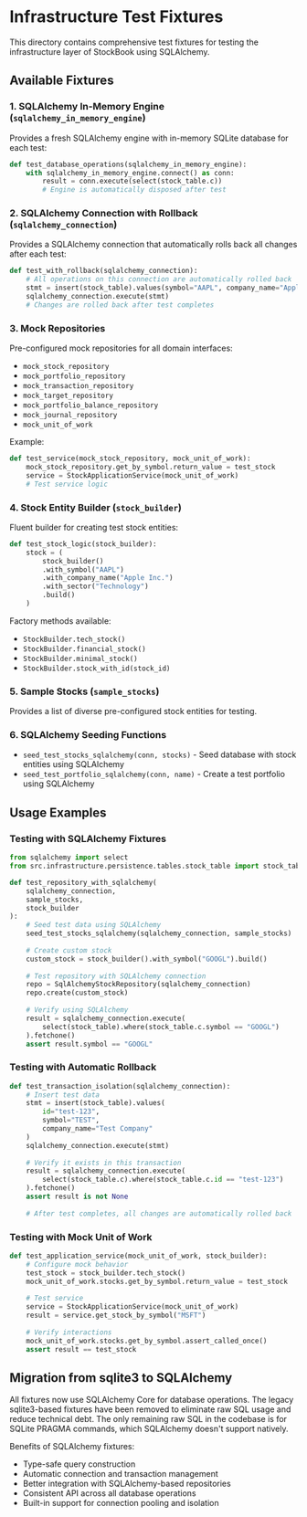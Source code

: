 # Infrastructure Test Fixtures

This directory contains comprehensive test fixtures for testing the infrastructure layer of StockBook using SQLAlchemy.

## Available Fixtures

### 1. SQLAlchemy In-Memory Engine (`sqlalchemy_in_memory_engine`)
Provides a fresh SQLAlchemy engine with in-memory SQLite database for each test:
```python
def test_database_operations(sqlalchemy_in_memory_engine):
    with sqlalchemy_in_memory_engine.connect() as conn:
        result = conn.execute(select(stock_table.c))
        # Engine is automatically disposed after test
```

### 2. SQLAlchemy Connection with Rollback (`sqlalchemy_connection`)
Provides a SQLAlchemy connection that automatically rolls back all changes after each test:
```python
def test_with_rollback(sqlalchemy_connection):
    # All operations on this connection are automatically rolled back
    stmt = insert(stock_table).values(symbol="AAPL", company_name="Apple Inc.")
    sqlalchemy_connection.execute(stmt)
    # Changes are rolled back after test completes
```

### 3. Mock Repositories
Pre-configured mock repositories for all domain interfaces:
- `mock_stock_repository`
- `mock_portfolio_repository`
- `mock_transaction_repository`
- `mock_target_repository`
- `mock_portfolio_balance_repository`
- `mock_journal_repository`
- `mock_unit_of_work`

Example:
```python
def test_service(mock_stock_repository, mock_unit_of_work):
    mock_stock_repository.get_by_symbol.return_value = test_stock
    service = StockApplicationService(mock_unit_of_work)
    # Test service logic
```

### 4. Stock Entity Builder (`stock_builder`)
Fluent builder for creating test stock entities:
```python
def test_stock_logic(stock_builder):
    stock = (
        stock_builder()
        .with_symbol("AAPL")
        .with_company_name("Apple Inc.")
        .with_sector("Technology")
        .build()
    )
```

Factory methods available:
- `StockBuilder.tech_stock()`
- `StockBuilder.financial_stock()`
- `StockBuilder.minimal_stock()`
- `StockBuilder.stock_with_id(stock_id)`

### 5. Sample Stocks (`sample_stocks`)
Provides a list of diverse pre-configured stock entities for testing.

### 6. SQLAlchemy Seeding Functions
- `seed_test_stocks_sqlalchemy(conn, stocks)` - Seed database with stock entities using SQLAlchemy
- `seed_test_portfolio_sqlalchemy(conn, name)` - Create a test portfolio using SQLAlchemy

## Usage Examples

### Testing with SQLAlchemy Fixtures

```python
from sqlalchemy import select
from src.infrastructure.persistence.tables.stock_table import stock_table

def test_repository_with_sqlalchemy(
    sqlalchemy_connection,
    sample_stocks,
    stock_builder
):
    # Seed test data using SQLAlchemy
    seed_test_stocks_sqlalchemy(sqlalchemy_connection, sample_stocks)
    
    # Create custom stock
    custom_stock = stock_builder().with_symbol("GOOGL").build()
    
    # Test repository with SQLAlchemy connection
    repo = SqlAlchemyStockRepository(sqlalchemy_connection)
    repo.create(custom_stock)
    
    # Verify using SQLAlchemy
    result = sqlalchemy_connection.execute(
        select(stock_table).where(stock_table.c.symbol == "GOOGL")
    ).fetchone()
    assert result.symbol == "GOOGL"
```

### Testing with Automatic Rollback

```python
def test_transaction_isolation(sqlalchemy_connection):
    # Insert test data
    stmt = insert(stock_table).values(
        id="test-123",
        symbol="TEST",
        company_name="Test Company"
    )
    sqlalchemy_connection.execute(stmt)
    
    # Verify it exists in this transaction
    result = sqlalchemy_connection.execute(
        select(stock_table.c).where(stock_table.c.id == "test-123")
    ).fetchone()
    assert result is not None
    
    # After test completes, all changes are automatically rolled back
```

### Testing with Mock Unit of Work

```python
def test_application_service(mock_unit_of_work, stock_builder):
    # Configure mock behavior
    test_stock = stock_builder.tech_stock()
    mock_unit_of_work.stocks.get_by_symbol.return_value = test_stock
    
    # Test service
    service = StockApplicationService(mock_unit_of_work)
    result = service.get_stock_by_symbol("MSFT")
    
    # Verify interactions
    mock_unit_of_work.stocks.get_by_symbol.assert_called_once()
    assert result == test_stock
```

## Migration from sqlite3 to SQLAlchemy

All fixtures now use SQLAlchemy Core for database operations. The legacy sqlite3-based fixtures have been removed to eliminate raw SQL usage and reduce technical debt. The only remaining raw SQL in the codebase is for SQLite PRAGMA commands, which SQLAlchemy doesn't support natively.

Benefits of SQLAlchemy fixtures:
- Type-safe query construction
- Automatic connection and transaction management
- Better integration with SQLAlchemy-based repositories
- Consistent API across all database operations
- Built-in support for connection pooling and isolation